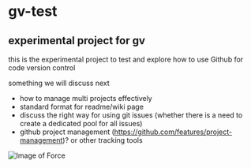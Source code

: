 # gv-test

## experimental project for gv

this is the experimental project to test and explore how to use Github for code version control 

something we will discuss next
- how to manage multi projects effectively
- standard format for readme/wiki page
- discuss the right way for using git issues (whether there is a need to create a dedicated pool for all issues)
- github project management (https://github.com/features/project-management)? or other tracking tools 

![Image of Force](http://i0.kym-cdn.com/photos/images/original/000/747/562/411.jpg)

